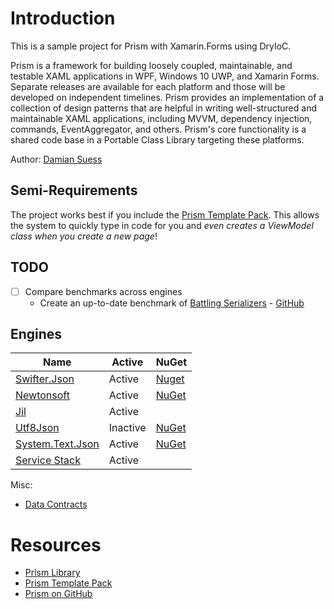 # Introduction
This is a sample project for Prism with Xamarin.Forms using DryIoC.

Prism is a framework for building loosely coupled, maintainable, and testable XAML applications in WPF, Windows 10 UWP, and Xamarin Forms. Separate releases are available for each platform and those will be developed on independent timelines. Prism provides an implementation of a collection of design patterns that are helpful in writing well-structured and maintainable XAML applications, including MVVM, dependency injection, commands, EventAggregator, and others. Prism's core functionality is a shared code base in a Portable Class Library targeting these platforms.

Author: [Damian Suess](https://www.linkedin.com/in/damiansuess/)

## Semi-Requirements
The project works best if you include the [Prism Template Pack](https://marketplace.visualstudio.com/items?itemName=BrianLagunas.PrismTemplatePack). This allows the system to quickly type in code for you and _even creates a ViewModel class when you create a new page_!

## TODO
* [ ] Compare benchmarks across engines
  * Create an up-to-date benchmark of [Battling Serializers](https://michaelscodingspot.com/the-battle-of-c-to-json-serializers-in-net-core-3/) - [GitHub](https://github.com/michaelscodingspot/PracticalDebugging/blob/master/Benchmarks/Serializers/Models.cs)

## Engines

| Name | Active | NuGet |
|------|--------|-------|
| [Swifter.Json](https://github.com/Dogwei/Swifter.Json) | Active | [Nuget](https://www.nuget.org/packages/Swifter.Json)
| [Newtonsoft](https://www.newtonsoft.com/json) | Active | [NuGet](https://www.nuget.org/packages/Newtonsoft.Json/)
| [Jil](https://github.com/kevin-montrose/Jil) | Active | 
| [Utf8Json](https://github.com/neuecc/Utf8Json/) | Inactive | [NuGet](https://www.nuget.org/packages/Utf8Json/)
| [System.Text.Json](https://github.com/dotnet/runtime/tree/master/src/libraries/System.Text.Json) | Active | [NuGet](https://www.nuget.org/packages/System.Text.Json)
| [Service Stack](https://github.com/ServiceStack/ServiceStack.Text) | Active |

Misc:
* [Data Contracts](https://docs.microsoft.com/en-us/dotnet/framework/wcf/samples/json-serialization)

# Resources
* [Prism Library](https://prismlibrary.github.io/)
* [Prism Template Pack](https://marketplace.visualstudio.com/items?itemName=BrianLagunas.PrismTemplatePack)
* [Prism on GitHub](https://github.com/PrismLibrary/Prism)
